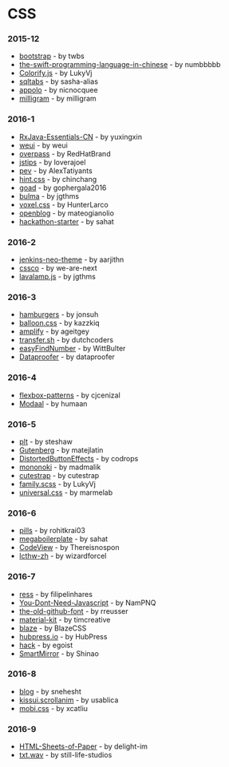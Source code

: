 # CSS


### 2015-12
- [bootstrap](https://github.com/twbs/bootstrap) - by twbs
- [the-swift-programming-language-in-chinese](https://github.com/numbbbbb/the-swift-programming-language-in-chinese) - by numbbbbb
- [Colorify.js](https://github.com/LukyVj/Colorify.js) - by LukyVj
- [sqltabs](https://github.com/sasha-alias/sqltabs) - by sasha-alias
- [appolo](https://github.com/nicnocquee/appolo) - by nicnocquee
- [milligram](https://github.com/milligram/milligram) - by milligram

### 2016-1
- [RxJava-Essentials-CN](https://github.com/yuxingxin/RxJava-Essentials-CN) - by yuxingxin
- [weui](https://github.com/weui/weui) - by weui
- [overpass](https://github.com/RedHatBrand/overpass) - by RedHatBrand
- [jstips](https://github.com/loverajoel/jstips) - by loverajoel
- [pev](https://github.com/AlexTatiyants/pev) - by AlexTatiyants
- [hint.css](https://github.com/chinchang/hint.css) - by chinchang
- [goad](https://github.com/gophergala2016/goad) - by gophergala2016
- [bulma](https://github.com/jgthms/bulma) - by jgthms
- [voxel.css](https://github.com/HunterLarco/voxel.css) - by HunterLarco
- [openblog](https://github.com/mateogianolio/openblog) - by mateogianolio
- [hackathon-starter](https://github.com/sahat/hackathon-starter) - by sahat

### 2016-2
- [jenkins-neo-theme](https://github.com/aarjithn/jenkins-neo-theme) - by aarjithn
- [cssco](https://github.com/we-are-next/cssco) - by we-are-next
- [lavalamp.js](https://github.com/jgthms/lavalamp.js) - by jgthms

### 2016-3
- [hamburgers](https://github.com/jonsuh/hamburgers) - by jonsuh
- [balloon.css](https://github.com/kazzkiq/balloon.css) - by kazzkiq
- [amplify](https://github.com/ageitgey/amplify) - by ageitgey
- [transfer.sh](https://github.com/dutchcoders/transfer.sh) - by dutchcoders
- [easyFindNumber](https://github.com/WittBulter/easyFindNumber) - by WittBulter
- [Dataproofer](https://github.com/dataproofer/Dataproofer) - by dataproofer

### 2016-4
- [flexbox-patterns](https://github.com/cjcenizal/flexbox-patterns) - by cjcenizal
- [Modaal](https://github.com/humaan/Modaal) - by humaan

### 2016-5
- [plt](https://github.com/steshaw/plt) - by steshaw
- [Gutenberg](https://github.com/matejlatin/Gutenberg) - by matejlatin
- [DistortedButtonEffects](https://github.com/codrops/DistortedButtonEffects) - by codrops
- [mononoki](https://github.com/madmalik/mononoki) - by madmalik
- [cutestrap](https://github.com/cutestrap/cutestrap) - by cutestrap
- [family.scss](https://github.com/LukyVj/family.scss) - by LukyVj
- [universal.css](https://github.com/marmelab/universal.css) - by marmelab

### 2016-6
- [pills](https://github.com/rohitkrai03/pills) - by rohitkrai03
- [megaboilerplate](https://github.com/sahat/megaboilerplate) - by sahat
- [CodeView](https://github.com/Thereisnospon/CodeView) - by Thereisnospon
- [lcthw-zh](https://github.com/wizardforcel/lcthw-zh) - by wizardforcel

### 2016-7
- [ress](https://github.com/filipelinhares/ress) - by filipelinhares
- [You-Dont-Need-Javascript](https://github.com/NamPNQ/You-Dont-Need-Javascript) - by NamPNQ
- [the-old-github-font](https://github.com/rreusser/the-old-github-font) - by rreusser
- [material-kit](https://github.com/timcreative/material-kit) - by timcreative
- [blaze](https://github.com/BlazeCSS/blaze) - by BlazeCSS
- [hubpress.io](https://github.com/HubPress/hubpress.io) - by HubPress
- [hack](https://github.com/egoist/hack) - by egoist
- [SmartMirror](https://github.com/Shinao/SmartMirror) - by Shinao

### 2016-8
- [blog](https://github.com/snehesht/blog) - by snehesht
- [kissui.scrollanim](https://github.com/usablica/kissui.scrollanim) - by usablica
- [mobi.css](https://github.com/xcatliu/mobi.css) - by xcatliu

### 2016-9
- [HTML-Sheets-of-Paper](https://github.com/delight-im/HTML-Sheets-of-Paper) - by delight-im
- [txt.wav](https://github.com/still-life-studios/txt.wav) - by still-life-studios
